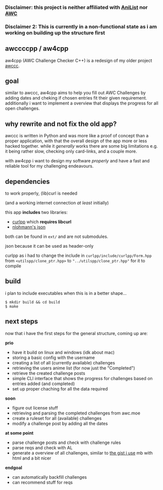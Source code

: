 ###  Disclaimer: this project is neither affiliated with [AniList](https://anilist.co) nor [AWC](https://anilist.co/user/AWC/)

###  Disclaimer 2: This is currently in a non-functional state as i am working on building up the structure first

## awccccpp / aw4cpp

aw4cpp (AWC Challenge Checker C++) is a redesign of my older project [awccc](https://github.com/jreeee/awccc).


## goal

similar to awccc, aw4cpp aims to help you fill out AWC Challenges by adding dates and cheking if chosen entries fit their given requirement. additionally i want to implement a overview that displays the progress for all open challenges.

## why rewrite and not fix the old app?

awccc is written in Python and was more like a proof of concept than a proper application, with that the overall design of the app more or less hacked together. while it _generally_ works there are some big limitations e.g. it being rather slow, checking only card-links, and a couple more.

with aw4cpp i want to design my software _properly_ and have a fast and reliable tool for my challenging endeavours.

## dependencies

to work properly, (lib)curl is needed

(and a working internet connection _at least_ initially)

this app **includes** two libraries:
- [curlpp](http://www.curlpp.org/) which **requires libcurl**
- [nlohmann's json](https://github.com/nlohmann/json)

both can be found in ```ext/``` and are not submodules. 

json because it can be used as header-only

curlpp as i had to change the include in ```curlpp/include/curlpp/Form.hpp``` from ```<utilspp/clone_ptr.hpp>``` to ```"../utilspp/clone_ptr.hpp"``` for it to compile

## build

i plan to include executables when this is in a better shape...

```
$ mkdir build && cd build
$ make 
```

## next steps
now that i have the first steps for the general structure, coming up are:

**prio**
- have it build on linux and windows (idk about mac)
- storing a basic config with the username
- creating a list of all (currently available) challenges
- retrieving the users anime list (for now just the "Completed")
- retrieve the created challenge posts
- simple CLI interface that shows the progress for challenges based on entries added (and completed)
- set up proper chaching for all the data required

**soon**

- figure out license stuff
- retrieving and parsing the completed challenges from awc.moe
- create a ruleset for all (available) challenges
- modify a challenge post by adding all the dates


**at some point**

- parse challenge posts and check with challenge rules
- parse reqs and check with AL
- generate a overview of all challenges, similar to [the gist i use](https://gist.github.com/jreeee/28f314b3f0984777e3303c4f687c5ba0) mb with html and a bit nicer

**endgoal**
- can automatically backfill challenges
- can recommend stuff for reqs
